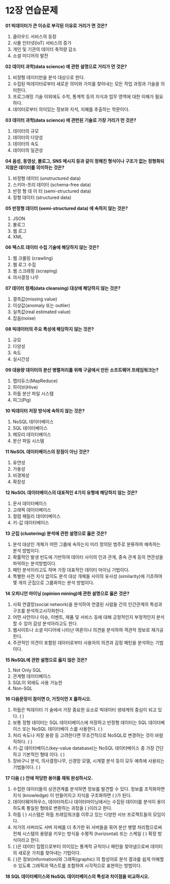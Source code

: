 # 12장 연습문제

**01 빅데이터가 큰 이슈로 부각된 이유로 거리가 면 것은?**

1. 클라우드 서비스의 등장
2. 사물 인터넷(IoT) 서비스의 증가
3. 개인 및 기관의 데이터 축적량 감소
4. 소셜 미디어의 발전

**02 데이터 과학(data science) 에 관한 설명으로 거리가 먼 것은?**

1. 비정형 데이터만을 분석 대상으로 한다.
2. 수집된 빅데이터로부터 새로운 의미와 가치를 찾아내는 모든 작업 과정과 기술을 의미한다.
3. 프로그래밍 기술 이외에도 수학, 통계학 등의 지식과 업무 영역에 대한 이해가 필요하다.
4. 데이터로부터 의미있는 정보와 지석, 지혜를 추출하는 학문이다.

**03 데이터 과학(data science) 에 관런된 기술로 가장 거리가 먼 것은?**

1. 데이터의 규모
2. 데이터의 다양성
3. 데이터의 속도
4. 데이터의 일관성

**04 음성, 동영상, 블로그, SNS 메시지 등과 같이 정해진 형식이나 구조가 없는 정형화되지않은 데이터를 의미하는 것은?**

1. 바정형 데이터 (unstructured data)
2. 스키마-프리 데이터 (schema-free data)
3. 반정 형 데 이 터 (semi-structured data)
4. 정형 데이터 (structured data)

**05 반정형 데이터 (semi-structured data) 에 속하지 않는 것은?**

1. JSON
2. 불로그
3. 웹 로그
4. XML

**06 텍스트 데이터 수집 기술에 해당하지 않는 것은?**

1. 웹 크롤링 (crawling)
2. 웹 로그 수집
3. 웹 스크래핑 (scraping)
4. 의사결정 나무

**07 데이터 정제(data cleansing) 대상에 해당하지 않는 것은?**

1. 결측값(missing value)
2. 이상값(anomaly 또는 outlier)
3. 실측값(real estimated value)
4. 잡음(noise)

**08 빅데이터의 주요 특성에 해당하지 않는 것은?**

1. 규모
2. 다양성
3. 속도
4. 실시간성

**09 대용량 데이터의 분산 병렬처리를 위해 구글에서 만든 소프트웨어 프레임워크는?**

1. 맵리듀스(MapReduce)
2. 하이브(Hive)
3. 하둡 분산 파일 시스템
4. 피그(Pig)

**10 빅데이터 저장 방식에 속하지 않는 것은?**

1. NoSQL 데이터베이스
2. SQL 데이터베이스
3. 메모리 데이터베이스
4. 분산 파일 시스템

**11 NoSOL 데이터베이스의 장점이 아닌 것은?**

1. 유연성
2. 가용성
3. 비경제성
4. 확장성

**12 NoSOL 데이터베이스의 대표적인 4가지 유형에 해당하지 않는 것은?**

1. 문서 데이터베이스
2. 고래픽 데이터베이스
3. 컬럼 패밀리 데이터베이스
4. 키-값 데이터베이스

**13 군집 (clustering) 분석에 관한 설명으로 옳은 것은?**

1. 분석 대상인 개체가 어떤 그룹에 속하는지 미리 정의된 범주로 분류하여 예측하는 분석 방법이다.
2. 확률적인 발생 빈도에 기반하여 데이터 사이의 인과 관계, 종속 관계 등의 연관성을 파악하는 분석방법이다.
3. 패턴 분석이라고도 하며 가장 대표적인 데이터 마이닝 기법이다.
4. 특별한 사전 지식 없이도 분석 대상 개체들 사이의 유사성 (similarity)에 기초하여 몇 개의 군집으로 그룹화하는 분석 방법이다.

**14 오피니언 마이닝 (opinion mining)에 관한 설명으로 옳은 것은?**

1. 사회 연결망(social network)을 분석하여 연결된 사람들 간의 인간관계의 특성과 구조를 분석하고시각화한다.
2. 어떤 사안이나 이슈, 이벤트, 제품 및 서비스 등에 대해 긍정적인지 부정적인지 분석할 수 있어 감성 분석아라고도 한다.
3. 웹사이트나 소셜 미디어에 나타난 여론이나 의견을 분석하여 객관적 정보로 재가공한다.
4. 주관적인 의견이 포함된 데아터로부터 사용자의 의견과 감정 패턴을 분석하는 기법이다.

**15 NoSQL에 관한 설명으로 옳지 않은 것은?**

1. Not Only SQL
2. 관계형 데이터베이스
3. SQL이 외에도 사용 가능한
4. Non-SQL

**16 다음문장이 참이면 O, 거짓이먼 X 를하시오.**

1. 하둡은 빅데이터 기 술에서 가장 중요한 요소로 빅데이터 생태계의 중심이 되고 있다. ( )
2. 보통 정형 데이터는 SQL 데이터베이스에 저장하고 반정형 데이터는 SQL 데이터베이스 또는 NoSQL 데이터베이 스를 사용한다. ( )
3. 처리 속도나 저장 용량 등 고려한다면 무조건적으로 NoSQL로 변경하는 것이 바람직하다. ( )
4. 키-값 데이터베이스(key-value database)는 NoSQL 데이터베이스 중 가장 간단하고 기본적인 형태 이다. ( )
5. 장바구니 분석, 의사결정나무, 신경망 모델, 시계열 분석 등이 모두 예측에 사용되는 기법들이다. ( )

**17 다음 ( ) 안에 적당한 용어를 채워 완성하시오.**

1. 수집한 데이터들의 상관관계를 분석하면 정보를 발견할 수 있다. 정보를 조직화하면 지식 (knowledge) 이 만들어지고 지식을 구조화하면 ( )가 된다.
2. 데이터웨어하우스, 데이터마트나 데이터마이닝에서는 수집된 데이터를 분석이 용이하도록 통일된 형태로 변환하는 과정을 ( )이라고 한다.
3. 하둡 ( ) 시스템은 하둡 프레임워크를 이루고 있는 다양한 서브 프로젝트들의 모임이다.
4. 저가의 서버라도 서버 자체를 더 추가한 뒤 서버들을 묶어 분산 병렬 처리함으로써 전체 시스템의 용량을 키우는 방식을 수평적 (horizontal) 또는 스케일 ( ) 확장 방식아라고 한다.
5. ( )은 데이터 집합으로부터 의미있는 통계적 규칙이나 패턴을 찾아냄으로써 데이터의 새로운 가치를 찾아내는 기법이다.
6. ( )은 정보(information)와 그래픽(graphic) 의 합성어로 분석 결과를 쉽게 어해할 수 있도록 그래픽과 텍스트를 조합하여 시각적으로 표현하는 방법이다.

**18 SQL 데이터베이스와 NoSQL 데이터베이스의 특성과 차이점을 비교하시오.**

